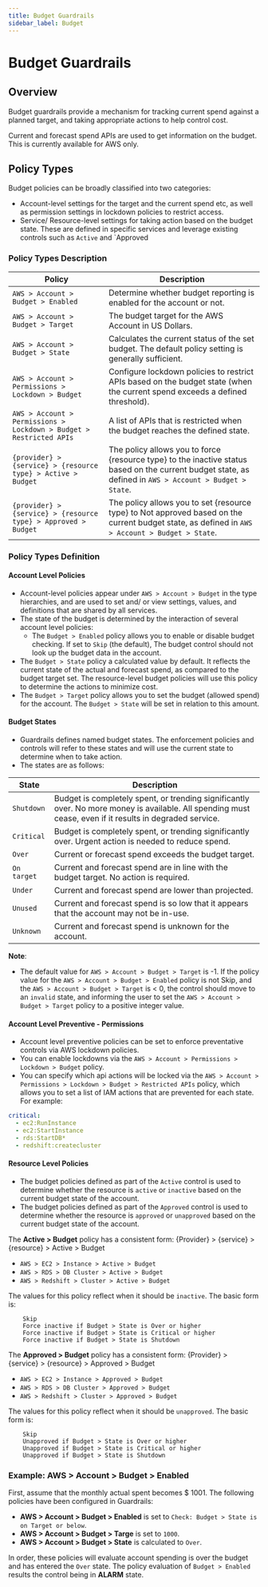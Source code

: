 ```yaml
---
title: Budget Guardrails
sidebar_label: Budget
---
```


# Budget Guardrails

## Overview

Budget guardrails provide a mechanism for tracking current spend against
a planned target, and taking appropriate actions to help control cost.

Current and forecast spend APIs are used to get information on the budget. This
is currently available for AWS only.

## Policy Types

Budget policies can be broadly classified into two categories:

- Account-level settings for the target and the current spend etc, as well as
  permission settings in lockdown policies to restrict access.
- Service/ Resource-level settings for taking action based on the budget state.
  These are defined in specific services and leverage existing controls such as
  `Active` and `Approved

### Policy Types Description

| Policy                                                              | Description                                                                                                                                              |
| ------------------------------------------------------------------- | -------------------------------------------------------------------------------------------------------------------------------------------------------- |
| `AWS > Account > Budget > Enabled`                                  | Determine whether budget reporting is enabled for the account or not.                                                                                    |
| `AWS > Account > Budget > Target`                                   | The budget target for the AWS Account in US Dollars.                                                                                                     |
| `AWS > Account > Budget > State`                                    | Calculates the current status of the set budget. The default policy setting is generally sufficient.                                                     |
| `AWS > Account > Permissions > Lockdown > Budget`                   | Configure lockdown policies to restrict APIs based on the budget state (when the current spend exceeds a defined threshold).                             |
| `AWS > Account > Permissions > Lockdown > Budget > Restricted APIs` | A list of APIs that is restricted when the budget reaches the defined state.                                                                             |
| `{provider} > {service} > {resource type} > Active > Budget`        | The policy allows you to force {resource type} to the inactive status based on the current budget state, as defined in `AWS > Account > Budget > State`. |
| `{provider} > {service} > {resource type} > Approved > Budget`      | The policy allows you to set {resource type} to Not approved based on the current budget state, as defined in `AWS > Account > Budget > State`.          |

### Policy Types Definition

#### Account Level Policies

- Account-level policies appear under `AWS > Account > Budget` in the type
  hierarchies, and are used to set and/ or view settings, values, and
  definitions that are shared by all services.
- The state of the budget is determined by the interaction of several account
  level policies:
  - The `Budget > Enabled` policy allows you to enable or disable budget
    checking. If set to `Skip` (the default), The budget control should not look
    up the budget data in the account.
- The `Budget > State` policy a calculated value by default. It reflects the
  current state of the actual and forecast spend, as compared to the budget
  target set. The resource-level budget policies will use this policy to
  determine the actions to minimize cost.
- The `Budget > Target` policy allows you to set the budget (allowed spend) for
  the account. The `Budget > State` will be set in relation to this amount.

#### Budget States

- Guardrails defines named budget states. The enforcement policies and controls will
  refer to these states and will use the current state to determine when to take
  action.
- The states are as follows:

| State       | Description                                                                                                                                              |
| ----------- | -------------------------------------------------------------------------------------------------------------------------------------------------------- |
| `Shutdown`  | Budget is completely spent, or trending significantly over. No more money is available. All spending must cease, even if it results in degraded service. |
| `Critical`  | Budget is completely spent, or trending significantly over. Urgent action is needed to reduce spend.                                                     |
| `Over`      | Current or forecast spend exceeds the budget target.                                                                                                     |
| `On target` | Current and forecast spend are in line with the budget target. No action is required.                                                                    |
| `Under`     | Current and forecast spend are lower than projected.                                                                                                     |
| `Unused`    | Current and forecast spend is so low that it appears that the account may not be in-use.                                                                 |
| `Unknown`   | Current and forecast spend is unknown for the account.                                                                                                   |

**Note**:

- The default value for `AWS > Account > Budget > Target` is -1. If the policy
  value for the `AWS > Account > Budget > Enabled` policy is not Skip, and the
  `AWS > Account > Budget > Target` is < 0, the control should move to an
  `invalid` state, and informing the user to set the
  `AWS > Account > Budget > Target` policy to a positive integer value.

#### Account Level Preventive - Permissions

- Account level preventive policies can be set to enforce preventative controls
  via AWS lockdown policies.
- You can enable lockdowns via the
  `AWS > Account > Permissions > Lockdown > Budget` policy.
- You can specify which api actions will be locked via the
  `AWS > Account > Permissions > Lockdown > Budget > Restricted APIs` policy,
  which allows you to set a list of IAM actions that are prevented for each
  state. For example:

```yaml
critical:
  - ec2:RunInstance
  - ec2:StartInstance
  - rds:StartDB*
  - redshift:createcluster
```

#### Resource Level Policies

- The budget policies defined as part of the `Active` control is used to
  determine whether the resource is `active` or `inactive` based on the current
  budget state of the account.
- The budget policies defined as part of the `Approved` control is used to
  determine whether the resource is `approved` or `unapproved` based on the
  current budget state of the account.

The **Active > Budget** policy has a consistent form: {Provider} > {service} >
{resource} > Active > Budget

<div className="example">
  <ul>
    <li><code>AWS > EC2 > Instance > Active > Budget</code></li>
    <li><code>AWS > RDS > DB Cluster > Active > Budget</code></li>
    <li><code>AWS > Redshift > Cluster > Active > Budget</code></li>
  </ul>
</div>

The values for this policy reflect when it should be `inactive`. The basic form
is:

```
    Skip
    Force inactive if Budget > State is Over or higher
    Force inactive if Budget > State is Critical or higher
    Force inactive if Budget > State is Shutdown
```

The **Approved > Budget** policy has a consistent form: {Provider} > {service} >
{resource} > Approved > Budget

<div className="example">
  <ul>
    <li><code>AWS > EC2 > Instance > Approved > Budget</code></li>
    <li><code>AWS > RDS > DB Cluster > Approved > Budget</code></li>
    <li><code>AWS > Redshift > Cluster > Approved > Budget</code></li>
  </ul>
</div>

The values for this policy reflect when it should be `unapproved`. The basic
form is:

```
    Skip
    Unapproved if Budget > State is Over or higher
    Unapproved if Budget > State is Critical or higher
    Unapproved if Budget > State is Shutdown
```

### Example: AWS > Account > Budget > Enabled

First, assume that the monthly actual spent becomes $ 1001. The following
policies have been configured in Guardrails:

- **AWS > Account > Budget > Enabled** is set to
  `Check: Budget > State is on Target or below`.
- **AWS > Account > Budget > Targe** is set to `1000`.
- **AWS > Account > Budget > State** is calculated to `Over`.

In order, these policies will evaluate account spending is over the budget and
has entered the `Over` state. The policy evaluation of `Budget > Enabled`
results the control being in **ALARM** state.
